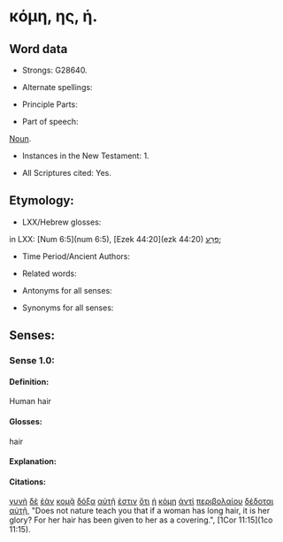 # κόμη, ης, ἡ.

<!-- Status: S2=Needs2ndReview -->
<!-- Lexica used for edits: BDAG, FFM, LN, BN, A-S -->

## Word data

* Strongs: G28640.


* Alternate spellings:

* Principle Parts: 

* Part of speech: 

[Noun](http://ugg.readthedocs.io/en/latest/noun.html).

* Instances in the New Testament: 1.

* All Scriptures cited: Yes.

## Etymology: 

* LXX/Hebrew glosses: 

in LXX: [Num 6:5](num 6:5), [Ezek 44:20](ezk 44:20) [פֶּרַע](//en-uhal/H6545);

* Time Period/Ancient Authors: 

* Related words: 

* Antonyms for all senses:

* Synonyms for all senses: 

## Senses:

### Sense 1.0:

#### Definition: 

Human hair

#### Glosses:

hair

#### Explanation:

#### Citations:

[γυνὴ](../G11350/01.md) [δὲ](../G11610/01.md) [ἐὰν](../G14370/01.md) [κομᾷ](../G28630/01.md) [δόξα](../G13910/01.md) [αὐτῇ](../G08460/01.md) [ἐστιν](../G99999/01.md) [ὅτι](../G37540/01.md) [ἡ](../G35880/01.md) [κόμη](../G28640/01.md) [ἀντὶ](../G04730/01.md) [περιβολαίου](../G40180/01.md) [δέδοται](../G13250/01.md) [αὐτῇ](../G08460/01.md), 
"Does not nature teach you that if a woman has long hair, it is her glory? For her hair has been given to her as a covering.", 
[1Cor 11:15](1co 11:15). 
